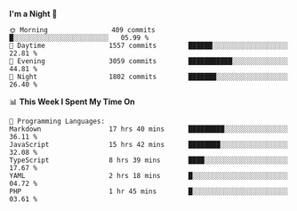 <!--START_SECTION:waka-->
**I'm a Night 🦉** 

```text
🌞 Morning                409 commits         █░░░░░░░░░░░░░░░░░░░░░░░░   05.99 % 
🌆 Daytime                1557 commits        ██████░░░░░░░░░░░░░░░░░░░   22.81 % 
🌃 Evening                3059 commits        ███████████░░░░░░░░░░░░░░   44.81 % 
🌙 Night                  1802 commits        ███████░░░░░░░░░░░░░░░░░░   26.40 % 
```


📊 **This Week I Spent My Time On** 

```text
💬 Programming Languages: 
Markdown                 17 hrs 40 mins      █████████░░░░░░░░░░░░░░░░   36.11 % 
JavaScript               15 hrs 42 mins      ████████░░░░░░░░░░░░░░░░░   32.08 % 
TypeScript               8 hrs 39 mins       ████░░░░░░░░░░░░░░░░░░░░░   17.67 % 
YAML                     2 hrs 18 mins       █░░░░░░░░░░░░░░░░░░░░░░░░   04.72 % 
PHP                      1 hr 45 mins        █░░░░░░░░░░░░░░░░░░░░░░░░   03.61 % 
```


<!--END_SECTION:waka-->
